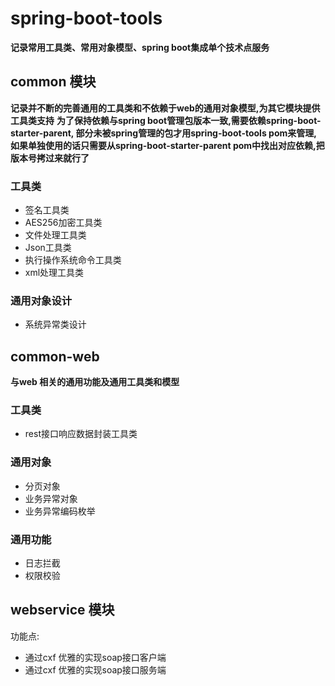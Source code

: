# spring-boot-tools
**记录常用工具类、常用对象模型、spring boot集成单个技术点服务**

## common 模块
**记录并不断的完善通用的工具类和不依赖于web的通用对象模型,为其它模块提供工具类支持**
**为了保持依赖与spring boot管理包版本一致,需要依赖spring-boot-starter-parent,
部分未被spring管理的包才用spring-boot-tools pom来管理,
如果单独使用的话只需要从spring-boot-starter-parent pom中找出对应依赖,把版本号拷过来就行了**
  
### 工具类
- 签名工具类
- AES256加密工具类
- 文件处理工具类
- Json工具类
- 执行操作系统命令工具类
- xml处理工具类
### 通用对象设计
- 系统异常类设计

## common-web
**与web 相关的通用功能及通用工具类和模型**

### 工具类
- rest接口响应数据封装工具类

### 通用对象
- 分页对象
- 业务异常对象
- 业务异常编码枚举

### 通用功能
- 日志拦截
- 权限校验

## webservice 模块
功能点:
- 通过cxf 优雅的实现soap接口客户端
- 通过cxf 优雅的实现soap接口服务端